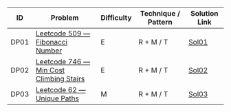 | ID   | Problem                                                                                            | Difficulty | Technique / Pattern | Solution Link          |
| ---- | -------------------------------------------------------------------------------------------------- | ---------- | ------------------- | ---------------------- |
| DP01 | [Leetcode 509 — Fibonacci Number](https://leetcode.com/problems/fibonacci-number/description/)     | E          | R + M / T           | [Sol01](Sols/Sol01.md) |
| DP02 | [Leetcode 746 — Min Cost Climbing Stairs](https://leetcode.com/problems/min-cost-climbing-stairs/) | E          | R + M / T           | [Sol02](Sols/Sol02.md) |
| DP03 | [Leetcode 62 — Unique Paths](https://leetcode.com/problems/unique-paths/description/)              | M          | R + M / T           | [Sol03](Sols/Sol03.md) |
